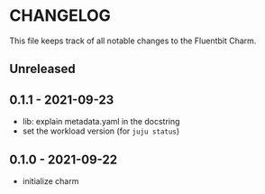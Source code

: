 # CHANGELOG

This file keeps track of all notable changes to the Fluentbit Charm.

## Unreleased

## 0.1.1 - 2021-09-23

- lib: explain metadata.yaml in the docstring
- set the workload version (for `juju status`)

## 0.1.0 - 2021-09-22

- initialize charm
